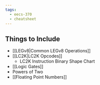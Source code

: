 ```yaml
---
tags:
  - eecs-370
  - cheatsheet
---
```

## Things to Include
- [[LEGv8|Common LEGv8 Operations]]
- [[LC2K|LC2K Opcodes]]
	- LC2K Instruction Binary Shape Chart
- [[Logic Gates]]
- Powers of Two
- [[Floating Point Numbers]]